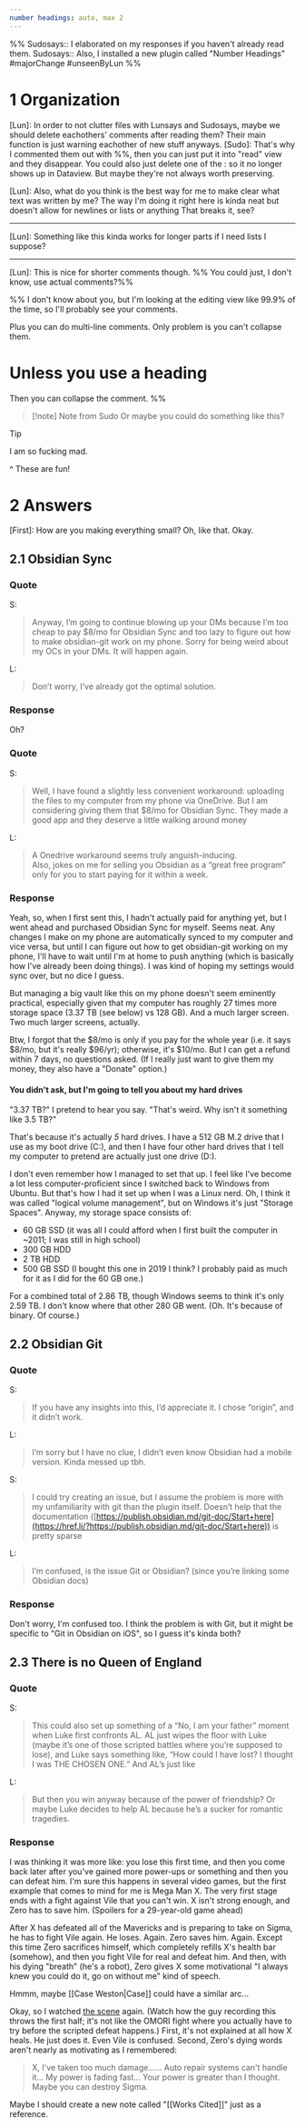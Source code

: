 ```yaml
---
number headings: auto, max 2
---
```

%%
Sudosays:: I elaborated on my responses if you haven't already read them.
Sudosays:: Also, I installed a new plugin called "Number Headings"
#majorChange #unseenByLun 
%%

# 1 Organization
[Lun]: In order to not clutter files with Lunsays and Sudosays, maybe we should delete eachothers' comments after reading them? Their main function is just warning eachother of new stuff anyways. 
[Sudo]: That's why I commented them out with \%\%, then you can just put it into "read" view and they disappear. You could also just delete one of the : so it no longer shows up in Dataview. But maybe they're not always worth preserving.

[Lun]: Also, what do you think is the best way for me to make clear what text was written by me? The way I'm doing it right here is kinda neat but doesn't allow for newlines or lists or anything
That breaks it, see?

---
[Lun]:
Something like this kinda works for longer parts if I need lists I suppose?

---

[Lun]: This is nice for shorter comments though. %% You could just, I don't know, use actual comments?%%

%%
I don't know about you, but I'm looking at the editing view like 99.9% of the time, so I'll probably see your comments.

Plus you can do multi-line comments. Only problem is you can't collapse them.

# Unless you use a heading
Then you can collapse the comment.
%%

>[!note] Note from Sudo
>Or maybe you could do something like this?

>[!tip]
>I am so fucking mad.

\^ These are fun!

# 2 Answers
[First]: How are you making everything small? Oh, like that. Okay.

## 2.1 Obsidian Sync
### Quote
S:
>Anyway, I’m going to continue blowing up your DMs because I’m too cheap to pay $8/mo for Obsidian Sync and too lazy to figure out how to make obsidian-git work on my phone. Sorry for being weird about my OCs in your DMs. It will happen again.

L:
> Don’t worry, I’ve already got the optimal solution.

### Response
Oh?

### Quote
S:
>Well, I have found a slightly less convenient workaround: uploading the files to my computer from my phone via OneDrive. But I am considering giving them that $8/mo for Obsidian Sync. They made a good app and they deserve a little walking around money

L:
>A Onedrive workaround seems truly anguish-inducing.  
>Also, jokes on me for selling you Obsidian as a “great free program” only for you to start paying for it within a week.

### Response
Yeah, so, when I first sent this, I hadn't actually paid for anything yet, but I went ahead and purchased Obsidian Sync for myself. Seems neat. Any changes I make on my phone are automatically synced to my computer and vice versa, but until I can figure out how to get obsidian-git working on my phone, I'll have to wait until I'm at home to push anything (which is basically how I've already been doing things). I was kind of hoping my settings would sync over, but no dice I guess.

But managing a big vault like this on my phone doesn't seem eminently practical, especially given that my computer has roughly 27 times more storage space (3.37 TB (see below) vs 128 GB). And a much larger screen. Two much larger screens, actually.

Btw, I forgot that the $8/mo is only if you pay for the whole year (i.e. it says $8/mo, but it's really $96/yr); otherwise, it's $10/mo. But I can get a refund within 7 days, no questions asked. (If I really just want to give them my money, they also have a "Donate" option.)

#### You didn't ask, but I'm going to tell you about my hard drives
"3.37 TB?" I pretend to hear you say. "That's weird. Why isn't it something like 3.5 TB?"

That's because it's actually *5* hard drives. I have a 512 GB M.2 drive that I use as my boot drive (C:), and then I have four other hard drives that I tell my computer to pretend are actually just one drive (D:).

I don't even remember how I managed to set that up. I feel like I've become a lot less computer-proficient since I switched back to Windows from Ubuntu. But that's how I had it set up when I was a Linux nerd. Oh, I think it was called "logical volume management", but on Windows it's just "Storage Spaces". Anyway, my storage space consists of:

- 60 GB SSD (it was all I could afford when I first built the computer in ~2011; I was still in high school)
- 300 GB HDD
- 2 TB HDD
- 500 GB SSD (I bought this one in 2019 I think? I probably paid as much for it as I did for the 60 GB one.)

For a combined total of 2.86 TB, though Windows seems to think it's only 2.59 TB. I don't know where that other 280 GB went. (Oh. It's because of binary. Of course.)

## 2.2 Obsidian Git
### Quote
S:
>If you have any insights into this, I’d appreciate it. I chose “origin”, and it didn’t work.

L:
> I’m sorry but I have no clue, I didn’t even know Obsidian had a mobile version. Kinda messed up tbh.

S:
>I could try creating an issue, but I assume the problem is more with my unfamiliarity with git than the plugin itself. Doesn’t help that the documentation ([https://publish.obsidian.md/git-doc/Start+here](https://href.li/?https://publish.obsidian.md/git-doc/Start+here)) is pretty sparse

L:
> I’m confused, is the issue Git or Obsidian? (since you’re linking some Obsidian docs)

### Response
Don't worry, I'm confused too. I think the problem is with Git, but it might be specific to "Git in Obsidian on iOS", so I guess it's kinda both?

## 2.3 There is no Queen of England
### Quote
S:
>This could also set up something of a “No, I am your father” moment when Luke first confronts AL. AL just wipes the floor with Luke (maybe it’s one of those scripted battles where you’re supposed to lose), and Luke says something like, “How could I have lost? I thought I was THE CHOSEN ONE.” And AL’s just like

L:
> But then you win anyway because of the power of friendship? Or maybe Luke decides to help AL because he’s a sucker for romantic tragedies.

### Response
I was thinking it was more like: you lose this first time, and then you come back later after you've gained more power-ups or something and then you can defeat him. I'm sure this happens in several video games, but the first example that comes to mind for me is Mega Man X. The very first stage ends with a fight against Vile that you can't win. X isn't strong enough, and Zero has to save him. (Spoilers for a 29-year-old game ahead)

After X has defeated all of the Mavericks and is preparing to take on Sigma, he has to fight Vile again. He loses. Again. Zero saves him. Again. Except this time Zero sacrifices himself, which completely refills X's health bar (somehow), and then you fight Vile for real and defeat him. And then, with his dying "breath" (he's a robot), Zero gives X some motivational "I always knew you could do it, go on without me" kind of speech.

Hmmm, maybe [[Case Weston|Case]] could have a similar arc...

Okay, so I watched [the scene](https://www.youtube.com/watch?v=t4NQsVWsf08) again. (Watch how the guy recording this throws the first half; it's not like the OMORI fight where you actually have to try before the scripted defeat happens.) First, it's not explained at all how X heals. He just does it. Even Vile is confused. Second, Zero's dying words aren't nearly as motivating as I remembered:

>X, I've taken too much damage......
>Auto repair systems can't handle it...
>My power is fading fast...
>Your power is greater than I thought.
>Maybe you can destroy Sigma.

Maybe I should create a new note called "[[Works Cited]]" just as a reference.
